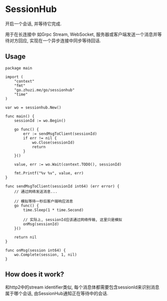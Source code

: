 # SessionHub

开启一个会话, 并等待它完成.

用于在长连接中 如Grpc Stream, WebSocket, 服务器或客户端发送一个消息并等待对方回应, 实现在一个异步连接中同步等待回话.

## Usage

```
package main

import (
	"context"
	"fmt"
	"go.zhuzi.me/go/sessionhub"
	"time"
)

var wo = sessionhub.New()

func main() {
	sessionId := wo.Begin()

	go func() {
		err := sendMsgToClient(sessionId)
		if err != nil {
			wo.Close(sessionId)
			return
		}
	}()

	value, err := wo.Wait(context.TODO(), sessionId)

	fmt.Printf("%v %v", value, err)
}

func sendMsgToClient(sessionId int64) (err error) {
	// 通过网络发送消息...

	// 模拟等待一秒后客户端响应消息
	go func() {
		time.Sleep(1 * time.Second)

		// 实际上, sessionId应该通过网络传输, 这里只是模拟
		onMsg(sessionId)
	}()

	return nil
}

func onMsg(session int64) {
	wo.Complete(session, 1, nil)
}

```

## How does it work?

和http2中的stream identifier类似, 每个消息体都需要包含sessionId来识别消息属于哪个会话, 由SessionHub通知正在等待中的会话.

